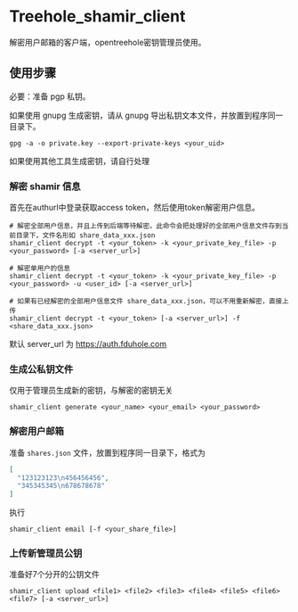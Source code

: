 # Treehole_shamir_client

解密用户邮箱的客户端，opentreehole密钥管理员使用。

## 使用步骤

必要：准备 pgp 私钥。

如果使用 gnupg 生成密钥，请从 gnupg 导出私钥文本文件，并放置到程序同一目录下。

```shell
gpg -a -o private.key --export-private-keys <your_uid>
```

如果使用其他工具生成密钥，请自行处理

### 解密 shamir 信息

首先在authurl中登录获取access token，然后使用token解密用户信息。

```shell
# 解密全部用户信息，并且上传到后端等待解密。此命令会把处理好的全部用户信息文件存到当前目录下，文件名形如 share_data_xxx.json
shamir_client decrypt -t <your_token> -k <your_private_key_file> -p <your_password> [-a <server_url>]

# 解密单用户的信息
shamir_client decrypt -t <your_token> -k <your_private_key_file> -p <your_password> -u <user_id> [-a <server_url>]

# 如果有已经解密的全部用户信息文件 share_data_xxx.json，可以不用重新解密，直接上传
shamir_client decrypt -t <your_token> [-a <server_url>] -f <share_data_xxx.json>
```

默认 server_url 为 https://auth.fduhole.com

### 生成公私钥文件

仅用于管理员生成新的密钥，与解密的密钥无关

```shell
shamir_client generate <your_name> <your_email> <your_password>
```

### 解密用户邮箱

准备 `shares.json` 文件，放置到程序同一目录下，格式为

```json
[
  "123123123\n456456456",
  "345345345\n678678678"
]
```

执行

```shell
shamir_client email [-f <your_share_file>]
```

### 上传新管理员公钥

准备好7个分开的公钥文件

```shell
shamir_client upload <file1> <file2> <file3> <file4> <file5> <file6> <file7> [-a <server_url>]
```
